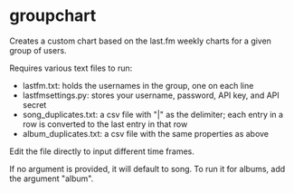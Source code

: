 # groupchart
Creates a custom chart based on the last.fm weekly charts for a given group of users.

Requires various text files to run:

- lastfm.txt: holds the usernames in the group, one on each line
- lastfmsettings.py: stores your username, password, API key, and API secret
- song_duplicates.txt: a csv file with "|" as the delimiter; each entry in a row is converted to the last entry in that row
- album_duplicates.txt: a csv file with the same properties as above

Edit the file directly to input different time frames.

If no argument is provided, it will default to song. To run it for albums, add the argument "album".

